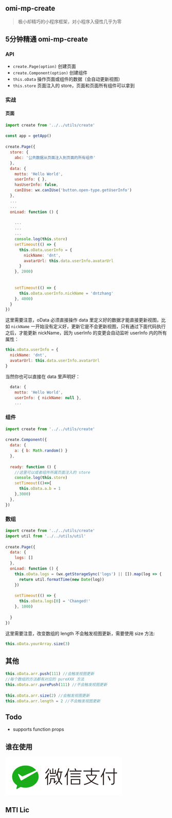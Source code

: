 ## omi-mp-create

> 极小却精巧的小程序框架，对小程序入侵性几乎为零

## 5分钟精通 omi-mp-create

### API

* `create.Page(option)`             创建页面
* `create.Component(option)`        创建组件
* `this.oData`                      操作页面或组件的数据（会自动更新视图）
* `this.store`                      页面注入的 store，页面和页面所有组件可以拿到

### 实战

#### 页面

```js
import create from '../../utils/create'

const app = getApp()

create.Page({
  store: {
    abc: '公共数据从页面注入到页面的所有组件'
  },
  data: {
    motto: 'Hello World',
    userInfo: { },
    hasUserInfo: false,
    canIUse: wx.canIUse('button.open-type.getUserInfo')
  },
  ...
  ...
  onLoad: function () {

    ...
    ...
    ...
    console.log(this.store)
    setTimeout(() => {
      this.oData.userInfo = {
        nickName: 'dnt',
        avatarUrl: this.data.userInfo.avatarUrl
      }
    }, 2000)


    setTimeout(() => {
      this.oData.userInfo.nickName = 'dntzhang'
    }, 4000)
  }
})
```

这里需要注意，oData 必须直接操作 data 里定义好的数据才能直接更新视图，比如 `nickName` 一开始没有定义好，更新它是不会更新视图，只有通过下面代码执行之后，才能更新 nickName，因为 userInfo 的变更会自动监听 userInfo 内的所有属性：

```js
this.oData.userInfo = {
  nickName: 'dnt',
  avatarUrl: this.data.userInfo.avatarUrl
}
```

当然你也可以直接在 data 里声明好：

```js
  data: {
    motto: 'Hello World',
    userInfo: { nickName: null },
    ...
```

### 组件

```js
import create from '../../utils/create'

create.Component({
  data: {
    a: { b: Math.random() }
  },

  ready: function () {
    //这里可以或者组件所属页面注入的 store
    console.log(this.store)
    setTimeout(()=>{
      this.oData.a.b = 1
    },3000)
  },
})
```

### 数组

```js
import create from '../../utils/create'
import util from '../../utils/util'

create.Page({
  data: {
    logs: []
  },
  onLoad: function () {
    this.oData.logs = (wx.getStorageSync('logs') || []).map(log => {
      return util.formatTime(new Date(log))
    })

    setTimeout(() => {
      this.oData.logs[0] = 'Changed!'
    }, 1000)

  }
})
```

这里需要注意，改变数组的 length 不会触发视图更新，需要使用 size 方法:

```js
this.oData.yourArray.size(3)
```

## 其他

```js
this.oData.arr.push(111) //会触发视图更新
//每个数组的方法都有对应的 pureXXX 方法
this.oData.arr.purePush(111) //不会触发视图更新

this.oData.arr.size(2) //会触发视图更新
this.oData.arr.length = 2 //不会触发视图更新

```

## Todo

* supports function props

## 谁在使用

![微信支付](../../assets/wepay.png)

## MTI Lic
